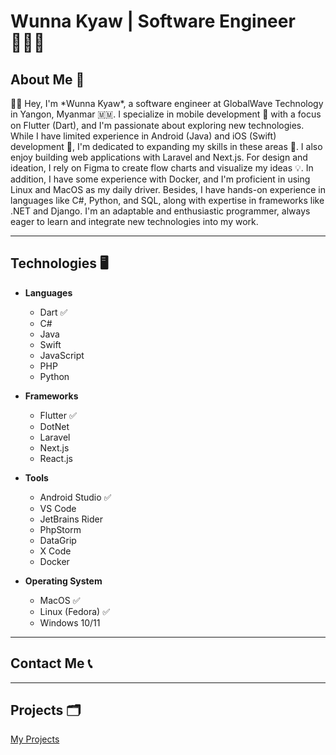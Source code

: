 # Wunna Kyaw | Software Engineer 👨🏻‍💻

## About Me 👤

<aside>
👋🏻 Hey, I'm *Wunna Kyaw*, a software engineer at GlobalWave Technology in Yangon, Myanmar 🇲🇲. I specialize in mobile development 📱 with a focus on Flutter (Dart), and I'm passionate about exploring new technologies. While I have limited experience in Android (Java) and iOS (Swift) development 🙁, I'm dedicated to expanding my skills in these areas 💯. I also enjoy building web applications with Laravel and Next.js. For design and ideation, I rely on Figma to create flow charts and visualize my ideas 💡. In addition, I have some experience with Docker, and I'm proficient in using Linux and MacOS as my daily driver. Besides, I have hands-on experience in languages like C#, Python, and SQL, along with expertise in frameworks like .NET and Django. I'm an adaptable and enthusiastic programmer, always eager to learn and integrate new technologies into my work.

</aside>

---

## Technologies 🖥️

- **Languages**
    - Dart ✅
    - C#
    - Java
    - Swift
    - JavaScript
    - PHP
    - Python

- **Frameworks**
    - Flutter ✅
    - DotNet
    - Laravel
    - Next.js
    - React.js
      
- **Tools**
    - Android Studio ✅
    - VS Code
    - JetBrains Rider
    - PhpStorm
    - DataGrip
    - X Code
    - Docker

- **Operating System**
    - MacOS ✅
    - Linux (Fedora) ✅
    - Windows 10/11
---

## Contact Me 📞

---

## Projects 🗂️

[My Projects](Wunna%20Kyaw%20Software%20Engineer%20%F0%9F%91%A8%F0%9F%8F%BB%E2%80%8D%F0%9F%92%BB%20c7670a68149e44a9895fcb1816fa3862/My%20Projects%204bbe296f3abb4e6f8fbefbbc34d43c4b.csv)

